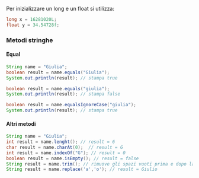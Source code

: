 Per inizializzare un long e un float si utilizza: 
```java
long x = 16281020L;
float y = 34.54728f;
```
### Metodi stringhe

#### Equal
```java
String name = "Giulia";
boolean result = name.equals("Giulia");
System.out.println(result); // stampa true

boolean result = name.equals("giulia");
System.out.println(result); // stampa false

boolean result = name.equalsIgnoreCase("giulia");
System.out.println(result); // stampa true
```

#### Altri metodi
```java
String name = "Giulia";
int result = name.lenght(); // result = 6
char result = name.charAt(0);  // result = G
int result = name.indexOf("G"); // result = 0
boolean result = name.isEmpty(); // result = false
String result = name.trim(); // rimuove gli spazi vuoti prima e dopo la stringa
String result = name.replace('a','o'); // result = Giulio
```

